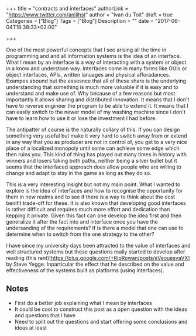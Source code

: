 +++
title = "contracts and interfaces"
authorLink = "https://www.twitter.com/anilihst"
author = "Ivan du Toit"
draft = true
Categories = ["Blog"]
Tags = ["Blog"]
Description = ""
date = "2017-06-04T18:38:33+02:00"

+++

One of the most powerful concepts that I see arising all the time in programming and and all information systems is the idea of an interface. What I mean by an interface is a way of interacting with a system or object in a know and understoon way. Interfaces come in many forms like GUIs or object interfaces, APIs, written lanuages and physical afforadances. Exampes abound but the essesnce that all of these share is the underlying understanding that something is much more valuable if it is easy and to understand and make use of. Why because of a few reasons but most importantly it allows sharing and distributed innovation. It means that I don't have to reverse engineer the program to be able to extend it. It means that I can easily switch to the newer model of my washing machine since I don't have to learn how to use it or lose the investment I had before.

The antipatter of course is the naturally collary of this. If you can design something very useful but make it very hard to switch away from or extend in any way that you as producer are not in control of, you get to a very nice place of a localized monopoly until some can achieve some edge which then ruins you. This kind of thing has played out many times in history with winners and losers taking both paths, neither being a silver bullet but it seems that the interfaced approach does allow people who are willing to change and adapt to stay in the game as long as they do so.

This is a very interesting insight but not my main point. What I wanted to explore is the idea of interfaces and how to recognise the opportunity for them in new realms and to see if there is a way to think about the cost benifit trade-off for these. It is also known that developing good interfaces is rather difficult and requires much more effort and dedication than kepping it private. Given this fact can one develop the idea first and then generalize it after the fact into and interface once you have the undersanding of the requirements? If is there a model that one can use to determine when to switch from the one strategy to the other?

I have since my university days been attracted to the value of interfaces and well structured systems but these questions really started to develop after reading (this rant)[https://plus.google.com/+RipRowan/posts/eVeouesvaVX] by Steve Yegge. Inparticular the effect that he described on the value and effectiveness of the systems built as platforms (using interfaces). 

Notes
-----

* First do a better job explaining what I mean by interfaces
* It could be cool to construct this post as a open question with the ideas and questions that I have
* Need to split out the questions and start offering some conclusions and ideas at least


